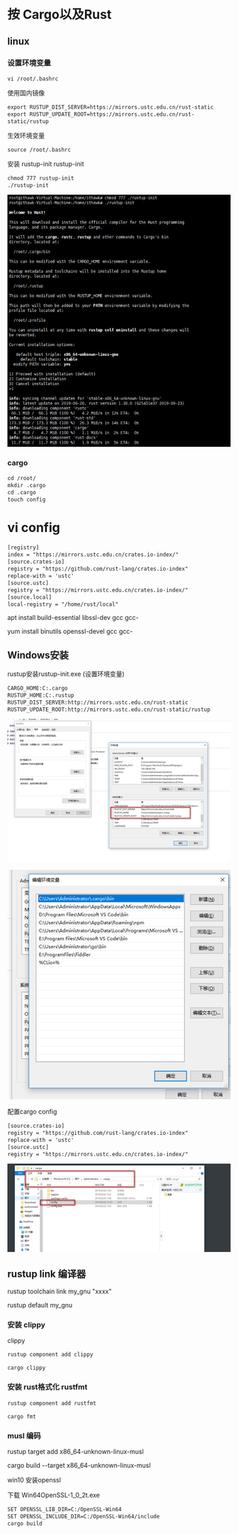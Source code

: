 #   按 Cargo以及Rust
##  linux
###  设置环境变量
```
vi /root/.bashrc
```
使用国内镜像
```
export RUSTUP_DIST_SERVER=https://mirrors.ustc.edu.cn/rust-static
export RUSTUP_UPDATE_ROOT=https://mirrors.ustc.edu.cn/rust-static/rustup
```
生效环境变量
```
source /root/.bashrc
```
安装
 rustup-init
rustup-init 

```
chmod 777 rustup-init
./rustup-init
```

![](.\images\rustup_install.jpg)


###  cargo
```
cd /root/
mkdir .cargo
cd .cargo 
touch config
```
# vi config

```
[registry]
index = "https://mirrors.ustc.edu.cn/crates.io-index/"
[source.crates-io]
registry = "https://github.com/rust-lang/crates.io-index"
replace-with = 'ustc'
[source.ustc]
registry = "https://mirrors.ustc.edu.cn/crates.io-index/"
[source.local]
local-registry = "/home/rust/local"
```

 apt install build-essential libssl-dev gcc gcc-

 yum install binutils openssl-devel gcc gcc-





## Windows安装

rustup安装rustup-init.exe (设置环境变量)

```
CARGO_HOME:C:.cargo
RUSTUP_HOME:C:.rustup
RUSTUP_DIST_SERVER:http://mirrors.ustc.edu.cn/rust-static
RUSTUP_UPDATE_ROOT:http://mirrors.ustc.edu.cn/rust-static/rustup
```

![](.\images\windows_rustup_env1.jpg)

![](.\images\windows_cargo_env1.jpg)

配置cargo config

```
[source.crates-io]
registry = "https://github.com/rust-lang/crates.io-index"
replace-with = 'ustc'
[source.ustc]
registry = "https://mirrors.ustc.edu.cn/crates.io-index/"
```

![](.\images\windows_cargo_env2.jpg)



## rustup link 编译器

rustup toolchain link my_gnu "xxxx"

rustup default my_gnu

### 安装 clippy

clippy

```
rustup component add clippy
```

```
cargo clippy
```

### 安装 rust格式化 rustfmt

```
rustup component add rustfmt
```

```
cargo fmt
```



### musl 编码

rustup target add x86_64-unknown-linux-musl

cargo build --target x86_64-unknown-linux-musl

win10 安装openssl

下载 Win64OpenSSL-1_0_2t.exe

```
SET OPENSSL_LIB_DIR=C:/OpenSSL-Win64 
SET OPENSSL_INCLUDE_DIR=C:/OpenSSL-Win64/include
cargo build
```